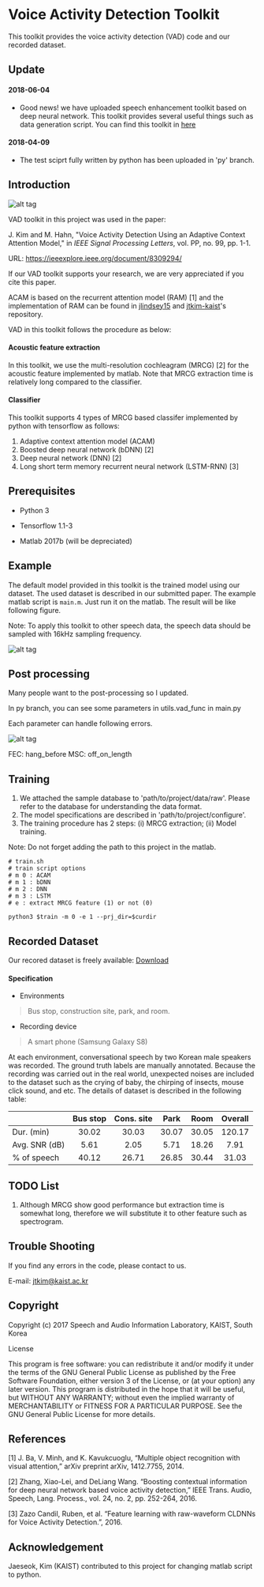 # Voice Activity Detection Toolkit
This toolkit provides the voice activity detection (VAD) code and our recorded dataset.
## Update
#### 2018-06-04

- Good news! we have uploaded speech enhancement toolkit based on deep neural network. This toolkit provides several useful things such as data generation script. You can find this toolkit in [here](https://github.com/jtkim-kaist/Speech-enhancement) 


#### 2018-04-09


- The test sciprt fully written by python has been uploaded in 'py' branch.


## Introduction

![alt tag](https://user-images.githubusercontent.com/24668469/32532813-2b9c59aa-c490-11e7-8a30-a39de5aedc98.jpg)

VAD toolkit in this project was used in the paper: 

J. Kim and M. Hahn, "Voice Activity Detection Using an Adaptive Context Attention Model," in *IEEE Signal Processing Letters*, vol. PP, no. 99, pp. 1-1.

URL: https://ieeexplore.ieee.org/document/8309294/

If our VAD toolkit supports your research, we are very appreciated if you cite this paper.

ACAM is based on the recurrent attention model (RAM) [1] and the implementation of RAM can be found in [jlindsey15](https://github.com/jlindsey15/RAM) and [jtkim-kaist](https://github.com/jtkim-kaist/ram_modified)'s repository.

VAD in this toolkit follows the procedure as below:

#### Acoustic feature extraction

In this toolkit, we use the multi-resolution cochleagram (MRCG) [2] for the acoustic feature implemented by matlab.
Note that MRCG extraction time is relatively long compared to the classifier.
#### Classifier

This toolkit supports 4 types of MRCG based classifer implemented by python with tensorflow as follows:
1. Adaptive context attention model (ACAM)
2. Boosted deep neural network (bDNN) [2]
3. Deep neural network (DNN) [2] 
4. Long short term memory recurrent neural network (LSTM-RNN) [3]

## Prerequisites

- Python 3

- Tensorflow 1.1-3

- Matlab 2017b (will be depreciated)
## Example

The default model provided in this toolkit is the trained model using our dataset. The used dataset is described in our submitted paper.
The example matlab script is `main.m`. Just run it on the matlab. 
The result will be like following figure. 

Note: To apply this toolkit to other speech data, the speech data should be sampled with 16kHz sampling frequency.

![alt tag](https://user-images.githubusercontent.com/24668469/32533149-5526a77e-c492-11e7-909f-a7c7983d9dd4.jpg)

## Post processing

Many people want to the post-processing so I updated.

In py branch, you can see some parameters in utils.vad_func in main.py

Each parameter can handle following errors.

![alt tag](https://user-images.githubusercontent.com/24668469/49742392-cd778680-fcdb-11e8-96b9-a599a4f85f4f.PNG)

FEC: hang_before
MSC: off_on_length


## Training
1. We attached the sample database to 'path/to/project/data/raw'. Please refer to the database for understanding the data format. 
2. The model specifications are described in 'path/to/project/configure'.
3. The training procedure has 2 steps: (i) MRCG extraction; (ii) Model training.

Note: Do not forget adding the path to this project in the matlab.

```
# train.sh
# train script options
# m 0 : ACAM
# m 1 : bDNN
# m 2 : DNN
# m 3 : LSTM
# e : extract MRCG feature (1) or not (0)

python3 $train -m 0 -e 1 --prj_dir=$curdir
```

## Recorded Dataset
Our recored dataset is freely available: 
[Download](http://sail.ipdisk.co.kr:80/publist/VOL1/Database/VAD_DB/Recorded_data.zip)


#### Specification
- Environments

>Bus stop, construction site, park, and room.

- Recording device

>A smart phone (Samsung Galaxy S8)

At each environment, conversational speech by two Korean male speakers was recorded. The ground truth labels are manually annotated. Because the recording was carried out in the real world, unexpected noises are included to the dataset such as the crying of baby, the chirping of insects, mouse click sound, and etc. The details of dataset is described in the following table:


|               | Bus stop      | Cons. site    | Park          | Room          | Overall       |
| :------------ | :-----------: | :-----------: | :-----------: | :-----------: | :-----------: |
| Dur. (min)    | 30.02         | 30.03         | 30.07         | 30.05         | 120.17        |
| Avg. SNR (dB) | 5.61          | 2.05          | 5.71          | 18.26         | 7.91          |
| % of speech   | 40.12         | 26.71         | 26.85         | 30.44         | 31.03         |
## TODO List
1. Although MRCG show good performance but extraction time is somewhat long, therefore we will substitute it to other feature such as spectrogram.
## Trouble Shooting
If you find any errors in the code, please contact to us.

E-mail: jtkim@kaist.ac.kr
## Copyright
Copyright (c) 2017 Speech and Audio Information Laboratory, KAIST, South Korea

License

This program is free software: you can redistribute it and/or modify
it under the terms of the GNU General Public License as published by
the Free Software Foundation, either version 3 of the License, or
(at your option) any later version.
This program is distributed in the hope that it will be useful,
but WITHOUT ANY WARRANTY; without even the implied warranty of
MERCHANTABILITY or FITNESS FOR A PARTICULAR PURPOSE.  See the
GNU General Public License for more details.
## References
[1] J. Ba, V. Minh, and K. Kavukcuoglu, “Multiple object recognition with visual attention,” arXiv preprint arXiv, 1412.7755, 2014.

[2] Zhang, Xiao-Lei, and DeLiang Wang. “Boosting contextual information for deep neural network based voice activity detection,” IEEE Trans. Audio, Speech, Lang. Process., vol. 24, no. 2, pp. 252-264, 2016.

[3] Zazo Candil, Ruben, et al. “Feature learning with raw-waveform CLDNNs for Voice Activity Detection.”, 2016.

## Acknowledgement

Jaeseok, Kim (KAIST) contributed to this project for changing matlab script to python.
